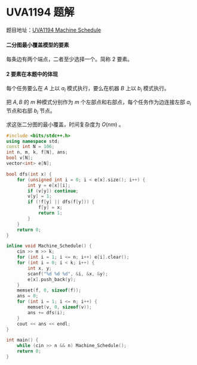 # UVA1194 题解

题目地址：[UVA1194 Machine Schedule](https://www.luogu.org/problemnew/show/UVA1194)

#### 二分图最小覆盖模型的要素

每条边有两个端点，二者至少选择一个。简称 $2$ 要素。

#### $2$ 要素在本题中的体现

每个任务要么在 $A$ 上以 $a_i$ 模式执行，要么在机器 $B$ 上以 $b_i$ 模式执行。

把 $A,B$ 的 $m$ 种模式分别作为 $m$ 个左部点和右部点，每个任务作为边连接左部 $a_i$ 节点和右部 $b_i$ 节点。

求这张二分图的最小覆盖，时间复杂度为 $O(nm)$ 。

```cpp
#include <bits/stdc++.h>
using namespace std;
const int N = 106;
int n, m, k, f[N], ans;
bool v[N];
vector<int> e[N];

bool dfs(int x) {
	for (unsigned int i = 0; i < e[x].size(); i++) {
		int y = e[x][i];
		if (v[y]) continue;
		v[y] = 1;
		if (!f[y] || dfs(f[y])) {
			f[y] = x;
			return 1;
		}
	}
	return 0;
}

inline void Machine_Schedule() {
	cin >> m >> k;
	for (int i = 1; i <= n; i++) e[i].clear();
	for (int i = 0; i < k; i++) {
		int x, y;
		scanf("%d %d %d", &i, &x, &y);
		e[x].push_back(y);
	}
	memset(f, 0, sizeof(f));
	ans = 0;
	for (int i = 1; i <= n; i++) {
		memset(v, 0, sizeof(v));
		ans += dfs(i);
	}
	cout << ans << endl;
}

int main() {
	while (cin >> n && n) Machine_Schedule();
	return 0;
}
```